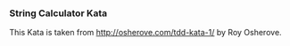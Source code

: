 ### String Calculator Kata

This Kata is taken from http://osherove.com/tdd-kata-1/ by Roy Osherove.

